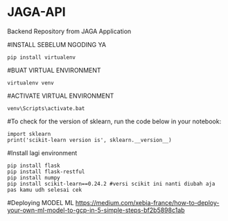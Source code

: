 # JAGA-API
Backend Repository from JAGA Application

#INSTALL SEBELUM NGODING YA 
```
pip install virtualenv
```

#BUAT VIRTUAL ENVIRONMENT
```
virtualenv venv
```

#ACTIVATE VIRTUAL ENVIRONMENT 
```
venv\Scripts\activate.bat
```

#To check for the version of sklearn, run the code below in your notebook:
```
import sklearn
print('scikit-learn version is', sklearn.__version__)
```

#Install lagi environment
```
pip install flask
pip install flask-restful
pip install numpy
pip install scikit-learn==0.24.2 #versi scikit ini nanti diubah aja pas kamu udh selesai cek
```

#Deploying MODEL ML 
https://medium.com/xebia-france/how-to-deploy-your-own-ml-model-to-gcp-in-5-simple-steps-bf2b5898c1ab

